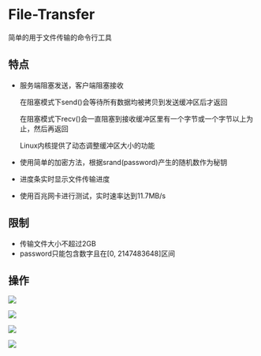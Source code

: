 # File-Transfer

简单的用于文件传输的命令行工具

## 特点

- 服务端阻塞发送，客户端阻塞接收

  在阻塞模式下send()会等待所有数据均被拷贝到发送缓冲区后才返回

  在阻塞模式下recv()会一直阻塞到接收缓冲区里有一个字节或一个字节以上为止，然后再返回

  Linux内核提供了动态调整缓冲区大小的功能

- 使用简单的加密方法，根据srand(password)产生的随机数作为秘钥
- 进度条实时显示文件传输进度
- 使用百兆网卡进行测试，实时速率达到11.7MB/s

## 限制

- 传输文件大小不超过2GB
- password只能包含数字且在[0, 2147483648‬]区间

## 操作

![](https://gitee.com/ouweibin/PictureBed/raw/master/image/usage.jpg)

![](https://gitee.com/ouweibin/PictureBed/raw/master/image/send.jpg)

![](https://gitee.com/ouweibin/PictureBed/raw/master/image/recv.jpg)

![](https://gitee.com/ouweibin/PictureBed/raw/master/image/speed.jpg)
